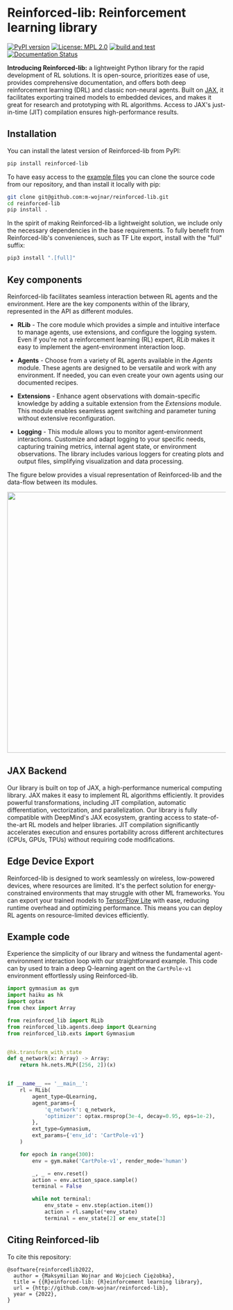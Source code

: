 # Reinforced-lib: Reinforcement learning library

[![PyPI version][pypi-badge]][pypi]
[![License: MPL 2.0][license-badge]][license]
[![build and test][tests-badge]][github-actions]
[![Documentation Status][rtd-badge]][documentation]

[pypi-badge]: https://img.shields.io/pypi/v/reinforced-lib
[pypi]: https://pypi.org/project/reinforced-lib/
[license-badge]: https://img.shields.io/badge/License-MPL%202.0-brightgreen.svg
[license]: https://opensource.org/licenses/MPL-2.0
[tests-badge]: https://github.com/m-wojnar/reinforced-lib/actions/workflows/python-package.yml/badge.svg
[github-actions]: https://github.com/m-wojnar/reinforced-lib/actions
[rtd-badge]: https://readthedocs.org/projects/reinforced-lib/badge/?version=latest
[documentation]: https://reinforced-lib.readthedocs.io/en/latest/

**Introducing Reinforced-lib:** a lightweight Python library for the rapid development of RL solutions. It is open-source, 
prioritizes ease of use, provides comprehensive documentation, and offers both deep reinforcement learning 
(DRL) and classic non-neural agents. Built on [JAX](https://jax.readthedocs.io/en/latest/), it facilitates exporting 
trained models to embedded devices, and makes it great for research and prototyping with RL algorithms. Access to JAX's 
just-in-time (JIT) compilation ensures high-performance results.

## Installation

You can install the latest version of Reinforced-lib from PyPI:

```bash
pip install reinforced-lib
```

To have easy access to the [example files](https://github.com/m-wojnar/reinforced-lib/tree/main/examples)
you can clone the source code from our repository, and than install it locally with pip:

```bash
git clone git@github.com:m-wojnar/reinforced-lib.git
cd reinforced-lib
pip install .
```

In the spirit of making Reinforced-lib a lightweight solution, we include only the necessary dependencies in the base 
requirements. To fully benefit from Reinforced-lib's conveniences, such as TF Lite export, install with the "full" suffix:

```bash
pip3 install ".[full]"
```

## Key components

Reinforced-lib facilitates seamless interaction between RL agents and the environment. Here are the key components 
within of the library, represented in the API as different modules.

- **RLib** - The core module which provides a simple and intuitive interface to manage agents, use extensions, 
  and configure the logging system. Even if you're not a reinforcement learning (RL) expert, *RLib* makes it easy to 
  implement the agent-environment interaction loop.

- **Agents** - Choose from a variety of RL agents available in the *Agents* module. These agents are designed to be 
  versatile and work with any environment. If needed, you can even create your own agents using our documented recipes.

- **Extensions** - Enhance agent observations with domain-specific knowledge by adding a suitable extension from the 
  *Extensions* module. This module enables seamless agent switching and parameter tuning without extensive reconfiguration.

- **Logging** - This module allows you to monitor agent-environment interactions. Customize and adapt logging to your 
  specific needs, capturing training metrics, internal agent state, or environment observations. The library includes 
  various loggers for creating plots and output files, simplifying visualization and data processing.

The figure below provides a visual representation of Reinforced-lib and the data-flow between its modules.

<img src="docs/resources/data-flow.png" width="600">

## JAX Backend

Our library is built on top of JAX, a high-performance numerical computing library. JAX makes it easy to implement 
RL algorithms efficiently. It provides powerful transformations, including JIT compilation,  automatic differentiation, 
vectorization, and parallelization. Our library is fully compatible with DeepMind's JAX ecosystem, granting access to 
state-of-the-art RL models and helper libraries. JIT compilation significantly accelerates execution and ensures 
portability across different architectures (CPUs, GPUs, TPUs) without requiring code modifications.

## Edge Device Export

Reinforced-lib is designed to work seamlessly on wireless, low-powered devices, where resources are limited. It's the 
perfect solution for energy-constrained environments that may struggle with other ML frameworks. You can export your 
trained models to [TensorFlow Lite](https://www.tensorflow.org/lite) with ease, reducing runtime overhead and 
optimizing performance. This means you can deploy RL agents on resource-limited devices efficiently.

## Example code

Experience the simplicity of our library and witness the fundamental agent-environment interaction loop with our 
straightforward example. This code can by used to train a deep Q-learning agent on the `CartPole-v1` environment 
effortlessly using Reinforced-lib.

```python
import gymnasium as gym
import haiku as hk
import optax
from chex import Array

from reinforced_lib import RLib
from reinforced_lib.agents.deep import QLearning
from reinforced_lib.exts import Gymnasium


@hk.transform_with_state
def q_network(x: Array) -> Array:
    return hk.nets.MLP([256, 2])(x)


if __name__ == '__main__':
    rl = RLib(
        agent_type=QLearning,
        agent_params={
            'q_network': q_network,
            'optimizer': optax.rmsprop(3e-4, decay=0.95, eps=1e-2),
        },
        ext_type=Gymnasium,
        ext_params={'env_id': 'CartPole-v1'}
    )

    for epoch in range(300):
        env = gym.make('CartPole-v1', render_mode='human')

        _, _ = env.reset()
        action = env.action_space.sample()
        terminal = False

        while not terminal:
            env_state = env.step(action.item())
            action = rl.sample(*env_state)
            terminal = env_state[2] or env_state[3]
```

## Citing Reinforced-lib

To cite this repository:

```
@software{reinforcedlib2022,
  author = {Maksymilian Wojnar and Wojciech Ciężobka},
  title = {{R}einforced-lib: {R}einforcement learning library},
  url = {http://github.com/m-wojnar/reinforced-lib},
  year = {2022},
}
```
